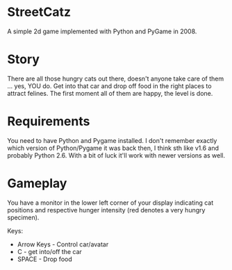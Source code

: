 StreetCatz
==========

A simple 2d game implemented with Python and PyGame in 2008.


Story
=====

There are all those hungry cats out there, doesn't anyone take care of them ... yes, YOU do. Get into that car and
drop off food in the right places to attract felines. The first moment all of them are happy, the level is done.

Requirements
============

You need to have Python and Pygame installed. I don't remember exactly which version of Python/Pygame it was back then,
I think sth like v1.6 and probably Python 2.6. With a bit of luck it'll work with newer versions as well.

Gameplay
========

You have a monitor in the lower left corner of your display indicating cat positions and respective hunger intensity
(red denotes a very hungry specimen). 

Keys:

 * Arrow Keys - Control car/avatar
 * C          - get into/off the car
 * SPACE      - Drop food
 
 
